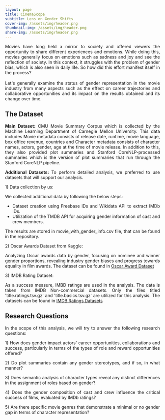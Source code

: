 ```yaml
---
layout: page
title: CinemaScope
subtitle: Lens on Gender Shifts
cover-img: /assets/img/header.png
thumbnail-img: /assets/img/header.png
share-img: /assets/img/header.png
---
```

<div style="text-align: justify">
    Movies have long held a mirror to society and offered viewers the opportunity to share different experiences and
    emotions. While doing this, movies generally focus on emotions such as sadness and joy and see the reflection of
    society. In this context, it struggles with the problem of gender bias, which is also seen in daily life. So how did
    this effort manifest itself in the process?
    <br><br>
    Let's generally examine the status of gender representation in the movie
    industry from many aspects such as the effect on career trajectories and collaborative opportunities and its impact
    on the results obtained and its change over time.
</div>

## The Dataset
<div style="text-align: justify">
<strong>Main Dataset:</strong>  CMU Movie Summary Corpus which is collected by the Machine Learning Department of Carnegie Mellon University. This data includes Movie metadata consists of release date, runtime, movie language, box office revenue, countries and Character metadata consists of character names, actors, gender, age at the time of movie release. In addition to this, they also provided plot summaries and Stanford CoreNLP-processed summaries which is the version of plot summaries that run through the Stanford CoreNLP pipeline.
</div>

<div style="text-align: justify">
    <p><strong>Additional Datasets:</strong> To perform detailed analysis, we preferred to use datasets that will support our analysis.</p>
    <p>1) Data collection by us:</p>
    <p>We collected additional data by following the below steps:</p>
    <ul>
        <li>Dataset creation using Freebase IDs and Wikidata API to extract IMDb IDs.</li>
        <li>Utilization of the TMDB API for acquiring gender information of cast and crew members.</li>
    </ul>
    <p>The results are stored in movie_with_gender_info.csv file, that can be found in the repository.</p>
    <p>2) Oscar Awards Dataset from Kaggle: </p>
    <p>Analyzing Oscar awards data by gender, focusing on nominee and winner gender proportions, revealing industry gender biases and progress towards equality in film awards. The dataset can be found in <a href="https://www.kaggle.com/datasets/unanimad/the-oscar-award/data?select=the_oscar_award.csv">Oscar Award Dataset</a></p>
    <p>3) IMDB Rating Dataset:</p>
    <p>As a success measure, IMBD ratings are used in the analysis. The data is taken from IMDB Non-commercial datasets. Only the files titled 'title.ratings.tsv.gz' and 'title.basics.tsv.gz' are utilized for this analysis. The datasets can be found in <a href="https://developer.imdb.com/non-commercial-datasets/">IMDB Ratings Datasets</a></p>
</div>

## Research Questions
<div style="text-align: justify">
    In the scope of this analysis, we will try to answer the following research questions:
    <p>1) How does gender impact actors' career opportunities, collaborations and success, particularly in terms of the types of role and reward opportunities offered?</p>
    <p>2) Do plot summaries contain any gender stereotypes, and if so, in what manner?</p>
    <p>3) Does semantic analysis of character types reveal any distinct differences in the assignment of roles based on gender?</p>
    <p>4) Does the gender composition of cast and crew influence the critical success of films, evaluated by IMDb ratings?</p>
    <p>5) Are there specific movie genres that demonstrate a minimal or no gender gap in terms of character representation?</p>
</div>